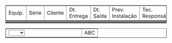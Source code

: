 <table width="98%" border="1" cellspacing="0" cellpadding="0" class="cabecalho">
<tr>
	<td width="220">Equip.</td>
    <td widtd="100">Série</td>
    <td widtd="200">Cliente</td>
    <td widtd="100">Dt. Entrega</td>
	<td widtd="100">Dt. Saída</td>
	<td widtd="100">Prev. Instalação</td>
	<td widtd="100">Tec. Responsável</td>
</tr>
<tr>
	<td colspan="50" bgcolor="#7F7F7F" height="1"></td>
</tr>
</table>

<div divisor="40">
<table width="100%" border="1" cellspacing="0" cellpadding="0">
	<td width="220">
	<select>
		<option value=""></option><br>
		<option value="">ABC</option><br>
		<option value="">DEF</option>
	</select>
	</td>
	<td>
		ABC
	</td>
</table>
</div>
